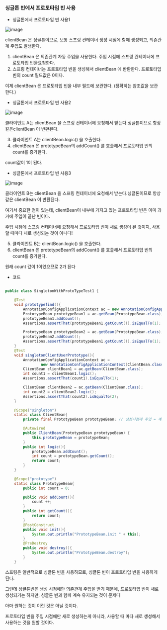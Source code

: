 ### 싱글톤 빈에서 프로토타입 빈 사용

- 싱글톤에서 프로토타입 빈 사용1

![image](https://user-images.githubusercontent.com/78454649/150486219-9b5f8211-e494-4626-9c46-86e8ab42940e.png)

clientBean 은 싱글톤이므로, 보통 스프링 컨테이너 생성 시점에 함께 생성되고, 의존관계 주입도 발생한다.

1. clientBean 은 의존관계 자동 주입을 사용한다. 주입 시점에 스프링 컨테이너에 프로토타입 빈을요청한다.
2. 스프링 컨테이너는 프로토타입 빈을 생성해서 clientBean 에 반환한다. 프로토타입 빈의 count 필드값은 0이다.

이제 clientBean 은 프로토타입 빈을 내부 필드에 보관한다. (정확히는 참조값을 보관한다.)

- 싱글톤에서 프로토타입 빈 사용2

![image](https://user-images.githubusercontent.com/78454649/150486316-d12790d9-830b-4679-9b2b-eae0c9d1d878.png)

클라이언트 A는 clientBean 을 스프링 컨테이너에 요청해서 받는다.싱글톤이므로 항상 같은clientBean 이 반환된다.

3. 클라이언트 A는 clientBean.logic() 을 호출한다.
4. clientBean 은 prototypeBean의 addCount() 를 호출해서 프로토타입 빈의 count를 증가한다. 

count값이 1이 된다.

- 싱글톤에서 프로토타입 빈 사용3

![image](https://user-images.githubusercontent.com/78454649/150486417-84764542-5062-4a19-a907-511b8e01b97b.png)

클라이언트 B는 clientBean 을 스프링 컨테이너에 요청해서 받는다.싱글톤이므로 항상 같은 clientBean 이 반환된다.

여기서 중요한 점이 있는데, clientBean이 내부에 가지고 있는 프로토타입 빈은 이미 과거에 주입이 끝난 빈이다. 

주입 시점에 스프링 컨테이너에 요청해서 프로토타입 빈이 새로 생성이 된 것이지, 사용 할 때마다 새로 생성되는 것이 아니다!

5. 클라이언트 B는 clientBean.logic() 을 호출한다.
6. clientBean 은 prototypeBean의 addCount() 를 호출해서 프로토타입 빈의 count를 증가한다. 

원래 count 값이 1이었으므로 2가 된다

- 코드

```java

public class SingletonWithProtoTypeTest1 {

    @Test
    void prototypefind(){
        AnnotationConfigApplicationContext ac = new AnnotationConfigApplicationContext(PrototypeBean.class);
        PrototypeBean prototypeBean1 = ac.getBean(PrototypeBean.class);
        prototypeBean1.addCount();
        Assertions.assertThat(prototypeBean1.getCount()).isEqualTo(1);

        PrototypeBean prototypeBean2 = ac.getBean(PrototypeBean.class);
        prototypeBean2.addCount();
        Assertions.assertThat(prototypeBean1.getCount()).isEqualTo(1);
    }
    @Test
    void singletonClientUserPrototype(){
        AnnotationConfigApplicationContext ac =
                new AnnotationConfigApplicationContext(ClientBean.class,PrototypeBean.class);
        ClientBean clientBean1 = ac.getBean(ClientBean.class);
        int count1 = clientBean1.logic();
        Assertions.assertThat(count1).isEqualTo(1);

        ClientBean clientBean2 = ac.getBean(ClientBean.class);
        int count2 = clientBean2.logic();
        Assertions.assertThat(count2).isEqualTo(2);
    }

    @Scope("singleton")
    static class ClientBean{
        private final PrototypeBean prototypeBean; // 생성시점에 주입 = 계속 같은 것을 쓰기에

        @Autowired
        public ClientBean(PrototypeBean prototypeBean) {
            this.prototypeBean = prototypeBean;
        }
        public int logic(){
            prototypeBean.addCount();
            int count = prototypeBean.getCount();
            return count;
        }
    }

    @Scope("prototype")
    static class PrototypeBean{
        public int count = 0;

        public void addCount(){
            count ++;
        }
        public int getCount(){
            return count;
        }
        @PostConstruct
        public void init(){
            System.out.println("PrototypeBean.init " + this);
        }
        @PreDestroy
        public void destroy(){
            System.out.println("PrototypeBean.destroy");
        }
    }

```

스프링은 일반적으로 싱글톤 빈을 사용하므로, 싱글톤 빈이 프로토타입 빈을 사용하게 된다. 

그런데 싱글톤빈은 생성 시점에만 의존관계 주입을 받기 때문에, 프로토타입 빈이 새로 생성되기는 하지만, 싱글톤 빈과 함께 계속 유지되는 것이 문제다

아마 원하는 것이 이런 것은 아닐 것이다. 

프로토타입 빈을 주입 시점에만 새로 생성하는게 아니라, 사용할 때 마다 새로 생성해서 사용하는 것을 원할 것이다.


